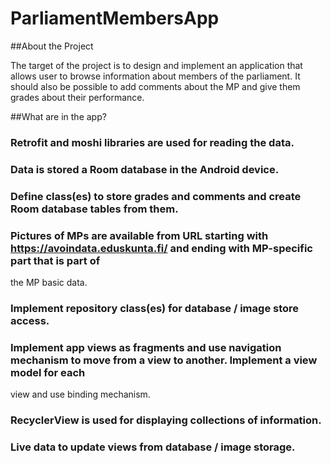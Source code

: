 # ParliamentMembersApp
##About the Project

The target of the project is to design and implement an application that allows user to browse information about members of the
parliament. It should also be possible to add comments about the MP and give them grades about their performance.

##What are in the app?
### Retrofit and moshi libraries are used for reading the data. 
### Data is stored a Room database in the Android device. 
### Define class(es) to store grades and comments and create Room database tables from them.
### Pictures of MPs are available from URL starting with https://avoindata.eduskunta.fi/ and ending with MP-specific part that is part of
the MP basic data. 
### Implement repository class(es) for database / image store access.
### Implement app views as fragments and use navigation mechanism to move from a view to another. Implement a view model for each
view and use binding mechanism. 
### RecyclerView is used for displaying collections of information.
### Live data to update views from database / image storage.
